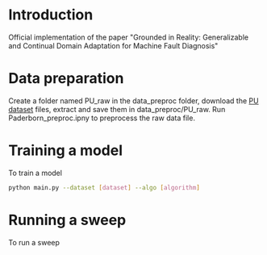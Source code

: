# Introduction
Official implementation of the paper "Grounded in Reality: Generalizable and Continual Domain Adaptation for Machine Fault Diagnosis"

# Data preparation
Create a folder named PU_raw in the data_preproc folder, download the [PU dataset](http://groups.uni-paderborn.de/kat/BearingDataCenter/) files, extract and save them in data_preproc/PU_raw.
Run Paderborn_preproc.ipny to preprocess the raw data file.

# Training a model
To train a model
 ```bash
 python main.py --dataset [dataset] --algo [algorithm] 
 ```

# Running a sweep
To run a sweep